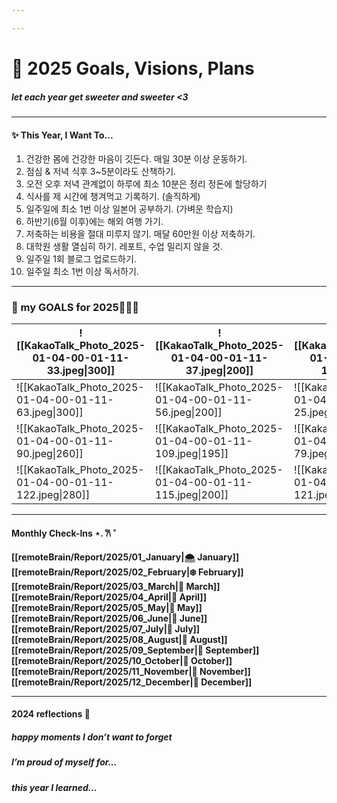 ```yaml
---

---
```

# 🎀 2025 Goals, Visions, Plans 
##### let each year get sweeter and sweeter <3
---
#### ✨ This Year, I Want To... 

1. 건강한 몸에 건강한 마음이 깃든다. 매일 30분 이상 운동하기.
2. 점심 & 저녁 식후 3~5분이라도 산책하기.
3. 오전 오후 저녁 관계없이 하루에 최소 10분은 정리 정돈에 할당하기
4. 식사를 제 시간에 챙겨먹고 기록하기. (솔직하게)
5. 일주일에 최소 1번 이상 일본어 공부하기. (가벼운 학습지)
6. 하반기(6월 이후)에는 해외 여행 가기.
7. 저축하는 비용을 절대 미루지 않기. 매달 60만원 이상 저축하기.
8. 대학원 생활 열심히 하기. 레포트, 수업 밀리지 않을 것.
9. 일주일 1회 블로그 업로드하기.
10. 일주일 최소 1번 이상 독서하기.

---
### 💭 my GOALS for 2025🎀✨🐰


| ![[KakaoTalk_Photo_2025-01-04-00-01-11-33.jpeg\|300]]  | ![[KakaoTalk_Photo_2025-01-04-00-01-11-37.jpeg\|200]]  | ![[KakaoTalk_Photo_2025-01-04-00-01-11-117.jpeg\|330]] | ![[KakaoTalk_Photo_2025-01-04-00-01-11-43.jpeg\|140]]   |
| ------------------------------------------------------ | ------------------------------------------------------ | ------------------------------------------------------ | ------------------------------------------------------- |
| ![[KakaoTalk_Photo_2025-01-04-00-01-11-63.jpeg\|300]]  | ![[KakaoTalk_Photo_2025-01-04-00-01-11-56.jpeg\|200]]  | ![[KakaoTalk_Photo_2025-01-04-00-01-11-25.jpeg\|240]]  | ![[KakaoTalk_Photo_2025-01-04-00-01-11-76.jpeg\|150]]   |
| ![[KakaoTalk_Photo_2025-01-04-00-01-11-90.jpeg\|260]]  | ![[KakaoTalk_Photo_2025-01-04-00-01-11-109.jpeg\|195]] | ![[KakaoTalk_Photo_2025-01-04-00-01-11-79.jpeg\|270]]  | ![[KakaoTalk_Photo_2025-01-04-00-01-11-120.jpeg\|280]]  |
| ![[KakaoTalk_Photo_2025-01-04-00-01-11-122.jpeg\|280]] | ![[KakaoTalk_Photo_2025-01-04-00-01-11-115.jpeg\|200]] | ![[KakaoTalk_Photo_2025-01-04-00-01-11-121.jpeg\|220]] | ![[KakaoTalk_Photo_2025-01-04-00-01-11-36.jpeg \| 150]] |

 


---
#### Monthly Check-Ins ⋆. 𐙚 ˚

**[[remoteBrain/Report/2025/01_January|🌨️ January]]**
**[[remoteBrain/Report/2025/02_February|❄️ February]]**
**[[remoteBrain/Report/2025/03_March|🐇 March]]**
**[[remoteBrain/Report/2025/04_April|🌸 April]]**
**[[remoteBrain/Report/2025/05_May|🌷 May]]**
**[[remoteBrain/Report/2025/06_June|🍓 June]]**
**[[remoteBrain/Report/2025/07_July|💐 July]]**
**[[remoteBrain/Report/2025/08_August|🧺 August]]**
**[[remoteBrain/Report/2025/09_September|🍰 September]]**
**[[remoteBrain/Report/2025/10_October|🧸 October]]**
**[[remoteBrain/Report/2025/11_November|🍂 November]]**
**[[remoteBrain/Report/2025/12_December|🎄 December]]**

---
#### 2024 reflections 💭

##### happy moments I don’t want to forget


##### I’m proud of myself for…


##### this year I learned…
